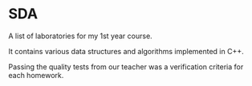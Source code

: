 # SDA
A list of laboratories for my 1st year course. 

It contains various data structures and algorithms implemented in C++.

Passing the quality tests from our teacher was a verification criteria for each homework.
